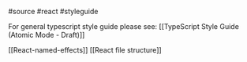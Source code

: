 #source #react #styleguide

For general typescript style guide please see: [[TypeScript Style Guide (Atomic Mode - Draft)]]

[[React-named-effects]]
[[React file structure]]